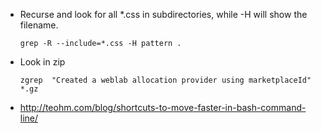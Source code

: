 * Recurse and look for all *.css in subdirectories, while -H will show the filename.
  ```Shell
  grep -R --include=*.css -H pattern .
  ```
  
* Look in zip
  ```Shell
  zgrep  "Created a weblab allocation provider using marketplaceId" *.gz
  ```
 
* http://teohm.com/blog/shortcuts-to-move-faster-in-bash-command-line/
